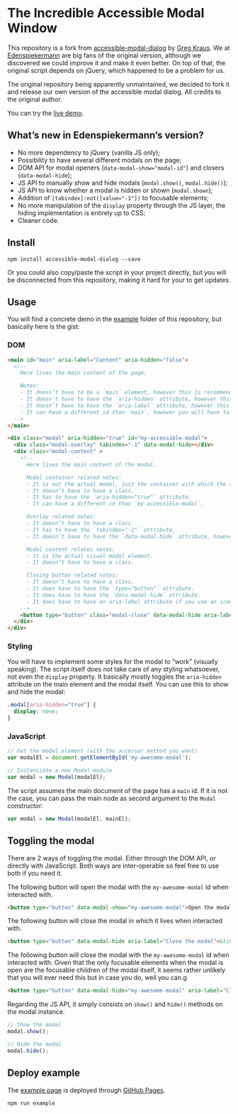 # The Incredible Accessible Modal Window

This repository is a fork from [accessible-modal-dialog](https://github.com/gdkraus/accessible-modal-dialog) by [Greg Kraus](https://github.com/gdkraus). We at [Edenspiekermann](http://edenspiekermann.com) are big fans of the original version, although we discovered we could improve it and make it even better. On top of that, the original script depends on jQuery, which happened to be a problem for us.

The original repository being apparently unmaintained, we decided to fork it and release our own version of the accessible modal dialog. All credits to the original author.

You can try the [live demo](http://edenspiekermann.github.io/accessible-modal-dialog/).

## What’s new in Edenspiekermann’s version?

- No more dependency to jQuery (vanilla JS only); 
- Possibility to have several different modals on the page;
- DOM API for modal openers (`data-modal-show="modal-id"`) and closers (`data-modal-hide`);
- JS API to manually show and hide modals (`modal.show()`, `modal.hide()`);
- JS API to know whether a modal is hidden or shown (`modal.shown`);
- Addition of `[tabindex]:not([value="-1"])` to focusable elements;
- No more manipulation of the `display` property through the JS layer, the hiding implementation is entirely up to CSS;
- Cleaner code.

## Install

```
npm install accessible-modal-dialog --save
```

Or you could also copy/paste the script in your project directly, but you will be disconnected from this repository, making it hard for your to get updates.

## Usage

You will find a concrete demo in the [example](https://github.com/edenspiekermann/accessible-modal-dialog/tree/master/example) folder of this repository, but basically here is the gist:

### DOM

```html
<main id="main" aria-label="Content" aria-hidden="false">
  <!--
    Here lives the main content of the page.

    Notes:
    - It doesn’t have to be a `main` element, however this is recommended.
    - It doesn’t have to have the `aria-hidden` attribute, however this is recommended.
    - It doesn’t have to have the `aria-label` attribute, however this is recommended.
    - It can have a different id than `main`, however you will have to pass it as a second argument to the Modal instance. See further down.
  -->
</main>

<div class="modal" aria-hidden="true" id="my-accessible-modal">
  <div class="modal-overlay" tabindex="-1" data-modal-hide></div>
  <div class="modal-content" >
    <!-- 
      Here lives the main content of the modal.

      Modal container related notes:
      - It is not the actual modal, just the container with which the script interacts.
      - It doesn’t have to have a class.
      - It has to have the `aria-hidden="true"` attribute.
      - It can have a different id than `my-accessible-modal`.

      Overlay related notes:
      - It doesn’t have to have a class.
      - It has to have the `tabindex="-1"` attribute.
      - It doesn’t have to have the `data-modal-hide` attribute, however this is recommended. It hides the modal when clicking outside of it.

      Modal content relates notes:
      - It is the actual visual modal element.
      - It doesn’t have to have a class.

      Closing button related notes:
      - It doesn’t have to have a class.
      - It does have to have the `type="button"` attribute.
      - It does have to have the `data-modal-hide` attribute.
      - It does have to have an aria-label attribute if you use an icon as content.
    -->
    <button type="button" class="modal-close" data-modal-hide aria-label="Close this modal">&times;</button>
  </div>
</div>
```

### Styling

You will have to implement some styles for the modal to “work” (visually speaking). The script itself does not take care of any styling whatsoever, not even the `display` property. It basically mostly toggles the `aria-hidden` attribute on the main element and the modal itself. You can use this to show and hide the modal:

```css
.modal[aria-hidden="true"] {
  display: none;
}
```

### JavaScript


```javascript
// Get the modal element (with the accessor method you want)
var modalEl = document.getElementById('my-awesome-modal');

// Instanciate a new Modal module
var modal = new Modal(modalEl);
```

The script assumes the main document of the page has a `main` id. If it is not the case, you can pass the main node as second argument to the `Modal` constructor:

```javascript
var modal = new Modal(modalEl, mainEl);
```

## Toggling the modal

There are 2 ways of toggling the modal. Either through the DOM API, or directly with JavaScript. Both ways are inter-operable so feel free to use both if you need it.

The following button will open the modal with the `my-awesome-modal` id when interacted with.

```html
<button type="button" data-modal-show="my-awesome-modal">Open the modal</button>
```

The following button will close the modal in which it lives when interacted with.

```html
<button type="button" data-modal-hide aria-label="Close the modal">&times;</button>
```

The following button will close the modal with the `my-awesome-modal` id when interacted with. Given that the only focusable elements when the modal is open are the focusable children of the modal itself, it seems rather unlikely that you will ever need this but in case you do, well you can.g

```html
<button type="button" data-modal-hide="my-awesome-modal" aria-label="Close the modal">&times;</button>
```

Regarding the JS API, it simply consists on `show()` and `hide()` methods on the modal instance.

```javascript
// Show the modal
modal.show();

// Hide the modal
modal.hide();
```

## Deploy example

The [example page](http://edenspiekermann.github.io/accessible-modal-dialog/) is deployed through [GitHub Pages](https://pages.github.com/). 

```
npm run example
```
